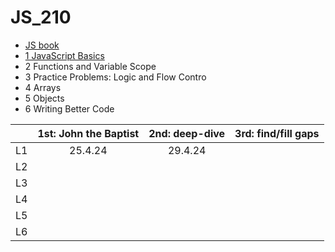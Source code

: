 # JS_210

- [JS book](https://github.com/SandyRodger/launch_school_books/blob/main/javascript.md)
- [1 JavaScript Basics]([https://launchschool.com/lessons/7377ece4](https://github.com/SandyRodger/JS_210/blob/main/L1_Javascript_basics.md))
- 2 Functions and Variable Scope
- 3	Practice Problems: Logic and Flow Contro
- 4	Arrays
- 5	Objects
- 6	Writing Better Code

|  | 1st: John the Baptist | 2nd: deep-dive | 3rd: find/fill gaps |
| :--- | :---: | :---: | :---: | 
| L1 | 25.4.24 | 29.4.24 |
| L2 |
| L3 | 
| L4 |
| L5 |
| L6 |
